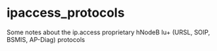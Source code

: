 # ipaccess_protocols
Some notes about the ip.access proprietary hNodeB Iu+ (URSL, SOIP, BSMIS, AP-Diag) protocols
